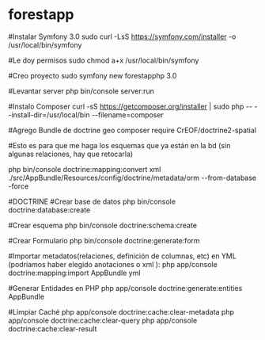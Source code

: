 forestapp
=====
#Instalar Symfony 3.0
sudo curl -LsS https://symfony.com/installer -o /usr/local/bin/symfony

#Le doy permisos
sudo chmod a+x /usr/local/bin/symfony

#Creo proyecto
sudo symfony new forestapphp 3.0

#Levantar server
php bin/console server:run

#Instalo Composer
curl -sS https://getcomposer.org/installer | sudo php -- --install-dir=/usr/local/bin --filename=composer

#Agrego Bundle de doctrine geo
composer require CrEOF/doctrine2-spatial

#Esto es para que me haga los esquemas que ya están en la bd (sin algunas relaciones, hay que retocarla)

php bin/console doctrine:mapping:convert xml ./src/AppBundle/Resources/config/doctrine/metadata/orm --from-database -force


#DOCTRINE
#Crear base de datos
	php bin/console doctrine:database:create

#Crear esquema
	php bin/console doctrine:schema:create

#Crear Formulario
	php bin/console doctrine:generate:form

#Importar metadatos(relaciones, definición de columnas, etc) en YML (podríamos haber elegido anotaciones o xml ):
	php app/console doctrine:mapping:import AppBundle yml

#Generar Entidades en PHP
	php app/console doctrine:generate:entities AppBundle

#Limpiar Caché
	php app/console doctrine:cache:clear-metadata
	php app/console doctrine:cache:clear-query
	php app/console doctrine:cache:clear-result
